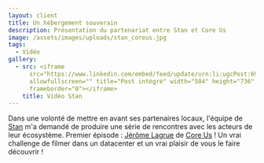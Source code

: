```yaml
---
layout: client
title: Un hébergement souverain
description: Présentation du partenariat entre Stan et Core Us
image: /assets/images/uploads/stan_coreus.jpg
tags:
  - Vidéo
gallery:
  - src: <iframe
      src="https://www.linkedin.com/embed/feed/update/urn:li:ugcPost:6976616456230707200"
      allowfullscreen="" title="Post intégré" width="504" height="736"
      frameborder="0"></iframe>
    title: Vidéo Stan
---
```

Dans une volonté de mettre en avant ses partenaires locaux, l'équipe de [Stan](https://www.linkedin.com/company/stanexpress/) m'a demandé de produire une série de rencontres avec les acteurs de leur écosystème. Premier épisode : [Jérôme Lagrue](https://www.linkedin.com/in/ACoAAAIDo6kBFolds3v-BNLEqRE_W26wIGQ5OzU) de [Core Us](https://www.linkedin.com/company/core-us/) ! Un vrai challenge de filmer dans un datacenter et un vrai plaisir de vous le faire découvrir !